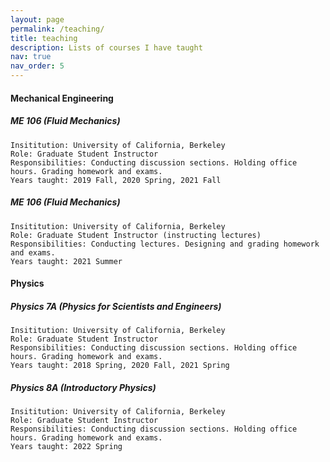 ```yaml
---
layout: page
permalink: /teaching/
title: teaching
description: Lists of courses I have taught
nav: true
nav_order: 5
---
```

#### **Mechanical Engineering**

##### ME 106 (Fluid Mechanics)
    Insititution: University of California, Berkeley
    Role: Graduate Student Instructor
    Responsibilities: Conducting discussion sections. Holding office hours. Grading homework and exams.
    Years taught: 2019 Fall, 2020 Spring, 2021 Fall

##### ME 106 (Fluid Mechanics)
    Insititution: University of California, Berkeley
    Role: Graduate Student Instructor (instructing lectures)
    Responsibilities: Conducting lectures. Designing and grading homework and exams.
    Years taught: 2021 Summer    

#### **Physics**

##### Physics 7A (Physics for Scientists and Engineers)
    Insititution: University of California, Berkeley
    Role: Graduate Student Instructor
    Responsibilities: Conducting discussion sections. Holding office hours. Grading homework and exams.
    Years taught: 2018 Spring, 2020 Fall, 2021 Spring
    
##### Physics 8A (Introductory Physics)
    Insititution: University of California, Berkeley
    Role: Graduate Student Instructor
    Responsibilities: Conducting discussion sections. Holding office hours. Grading homework and exams.
    Years taught: 2022 Spring

